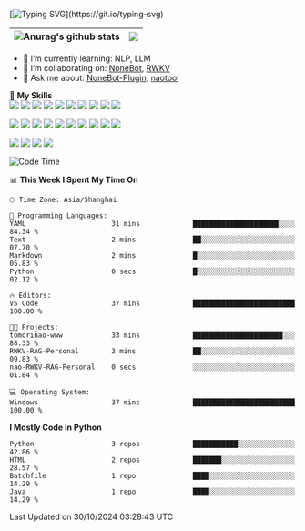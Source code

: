 [![Typing SVG](https://readme-typing-svg.herokuapp.com?size=25&duration=2500&color=blue&vCenter=true&width=400&height=40&lines=Hi!I'm+tomorinao-www~~~~~~;I+like+ACG~~~~~~)](https://git.io/typing-svg)

| <img align="" src="https://github-readme-stats.vercel.app/api?username=tomorinao-www&show_icons=true&include_all_commits=true&hide_border=true" alt="Anurag's github stats" /> | <img align="" src="https://github-readme-stats.vercel.app/api/top-langs/?username=tomorinao-www&layout=compact&hide_border=true" /> |
| ------------------------------------------------------------------------------------------------------------------------------------------------------------------------------ | ----------------------------------------------------------------------------------------------------------------------------------- |

- 🌱 I’m currently learning: NLP, LLM
- 👯 I’m collaborating on: [NoneBot](https://github.com/nonebot), [RWKV](https://rwkv.cn)
- 💬 Ask me about: [NoneBot-Plugin](https://github.com/nonebot), [naotool](https://github.com/naotool)

🌟 **My Skills**  
![](https://img.shields.io/badge/-Python-3e74a2?style=&logo=Python&logoColor=fff)
![](https://img.shields.io/badge/-FastAPI-009688?style=&logo=FastAPI&logoColor=fff)
![](https://img.shields.io/badge/-pypi-3775A9?style=&logo=pypi&logoColor=fff)
![](https://img.shields.io/badge/-renpy-FF7F7F?style=&logo=renpy&logoColor=fff)
![](https://img.shields.io/badge/-wxapp-47A248?style=&logo=JavaScript&logoColor=fff)
![](https://img.shields.io/badge/-Vue-4fc08d?style=&logo=Vue.js&logoColor=fff)
![](https://img.shields.io/badge/-JavaScript-3178C6?style=&logo=JavaScript&logoColor=fff)
![](https://img.shields.io/badge/-Node.js-47A248?style=&logo=Node.js&logoColor=fff)
![](https://img.shields.io/badge/-C%23-000000?style=&logo=sharp&logoColor=fff)
![](https://img.shields.io/badge/-Unity-000000?style=&logo=Unity&logoColor=fff)

![](https://img.shields.io/badge/-Linux-000000?style=&logo=Linux&logoColor=fff)
![](https://img.shields.io/badge/-Docker-2496ED?style=&logo=Docker&logoColor=fff)
![](https://img.shields.io/badge/-GitHub%20Actions-2088FF?style=&logo=GitHubActions&logoColor=fff)
![](https://img.shields.io/badge/-Redis-DC382D?style=&logo=Redis&logoColor=fff)
![](https://img.shields.io/badge/-MySQL-2496ED?style=&logo=MySQL&logoColor=fff)
![](https://img.shields.io/badge/-PostgreSQL-4169E1?style=&logo=PostgreSQL&logoColor=fff)
![](https://img.shields.io/badge/-MongoDB-47A248?style=&logo=MongoDB&logoColor=fff)
![](https://img.shields.io/badge/-SQLite-003B57?style=&logo=SQLite&logoColor=fff)
![](https://img.shields.io/badge/-elasticsearch-005571?style=&logo=elasticsearch&logoColor=fff)
![](https://img.shields.io/badge/-rabbitmq-FF6600?style=&logo=rabbitmq&logoColor=fff)

![](https://img.shields.io/badge/-Java-666?style=&logo=Java&logoColor=fff)
![](https://img.shields.io/badge/-Spring-6DB33F?style=&logo=Spring&logoColor=fff)
![](https://img.shields.io/badge/-SpringBoot-6DB33F?style=&logo=SpringBoot&logoColor=fff)
![](https://img.shields.io/badge/-SpringCloud-6DB33F?style=&logo=Spring&logoColor=fff)

<!-- ![Code Time](http://img.shields.io/badge/CodeTime-666hrs%20666mins-blue) -->

<!--START_SECTION:waka-->
![Code Time](http://img.shields.io/badge/Code%20Time-43%20mins-blue)

📊 **This Week I Spent My Time On** 

```text
🕑︎ Time Zone: Asia/Shanghai

💬 Programming Languages: 
YAML                     31 mins             █████████████████████░░░░   84.34 % 
Text                     2 mins              ██░░░░░░░░░░░░░░░░░░░░░░░   07.70 % 
Markdown                 2 mins              █░░░░░░░░░░░░░░░░░░░░░░░░   05.83 % 
Python                   0 secs              █░░░░░░░░░░░░░░░░░░░░░░░░   02.12 % 

🔥 Editors: 
VS Code                  37 mins             █████████████████████████   100.00 % 

🐱‍💻 Projects: 
tomorinao-www            33 mins             ██████████████████████░░░   88.33 % 
RWKV-RAG-Personal        3 mins              ██░░░░░░░░░░░░░░░░░░░░░░░   09.83 % 
nao-RWKV-RAG-Personal    0 secs              ░░░░░░░░░░░░░░░░░░░░░░░░░   01.84 % 

💻 Operating System: 
Windows                  37 mins             █████████████████████████   100.00 % 
```

**I Mostly Code in Python** 

```text
Python                   3 repos             ███████████░░░░░░░░░░░░░░   42.86 % 
HTML                     2 repos             ███████░░░░░░░░░░░░░░░░░░   28.57 % 
Batchfile                1 repo              ████░░░░░░░░░░░░░░░░░░░░░   14.29 % 
Java                     1 repo              ████░░░░░░░░░░░░░░░░░░░░░   14.29 % 
```




 Last Updated on 30/10/2024 03:28:43 UTC
<!--END_SECTION:waka-->
